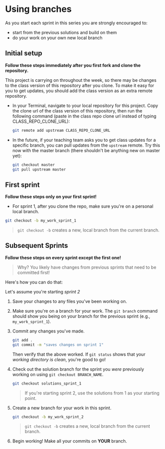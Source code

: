 # Using branches

As you start each sprint in this series you are strongly encouraged to:

* start from the previous solutions and build on them
* do your work on your own new local branch

## Initial setup

**Follow these steps immediately after you first fork and clone the repository.**

This project is carrying on throughout the week, so there may be changes to the class version of this repository after you clone.  To make it easy for you to get updates, you should add the class version as an extra remote repository.   

* In your Terminal, navigate to your local repository for this project. Copy the clone url of the class version of this repository, then run the following command (paste in the class repo clone url instead of typing CLASS_REPO_CLONE_URL):

    ```sh
    git remote add upstream CLASS_REPO_CLONE_URL
    ```

* In the future, if your teaching team asks you to get class updates for a specific branch, you can pull updates from the `upstream` remote.  Try this now with the master branch (there shouldn't be anything new on master yet):

    ```sh
    git checkout master
    git pull upstream master
    ```

## First sprint

**Follow these steps only on your first sprint!**

* For sprint 1, after you clone the repo, make sure you're on a personal local branch.  

```sh
git checkout -b my_work_sprint_1
```
   > `git checkout -b` creates a new, local branch from the current branch.



## Subsequent Sprints

**Follow these steps on every sprint except the first one!**
> Why? You likely have changes from previous sprints that need to be committed first!

Here's how you can do that:

Let's assume you're starting *sprint 2*

1. Save your changes to any files you've been working on.

1. Make sure you're on a branch for your work.  The `git branch` command should show you being on your branch for the previous sprint (e.g., `my_work_sprint_1`).

1. Commit any changes you've made.

   ```sh
   git add .
   git commit -m "saves changes on sprint 1"
   ```
   Then verify that the above worked.  If `git status` shows that your *working directory is clean*, you're good to go!


1. Check out the solution branch for the sprint you *were* previously  working on using `git checkout BRANCH_NAME`.  

   ```sh
   git checkout solutions_sprint_1
   ```
   > If you're starting sprint 2, use the solutions from 1 as your starting point.


1. Create a new branch for your work in this sprint.

   ```sh
   git checkout -b my_work_sprint_2
   ```
   > `git checkout -b` creates a new, local branch from the current branch.

1. Begin working!  Make all your commits on **YOUR** branch.
